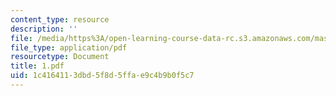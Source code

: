 ```yaml
---
content_type: resource
description: ''
file: /media/https%3A/open-learning-course-data-rc.s3.amazonaws.com/mas-666-developmental-entrepreneurship-fall-2003/1c4164113dbd5f8d5ffae9c4b9b0f5c7_1.pdf
file_type: application/pdf
resourcetype: Document
title: 1.pdf
uid: 1c416411-3dbd-5f8d-5ffa-e9c4b9b0f5c7
---
```

